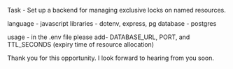 Task - Set up a backend for managing exclusive locks on named resources.

language - javascript
libraries - dotenv, express, pg
database - postgres

usage - in the .env file please add- 
DATABASE_URL, PORT, and TTL_SECONDS (expiry time of resource allocation)

Thank you for this opportunity. I look forward to hearing from you soon.
